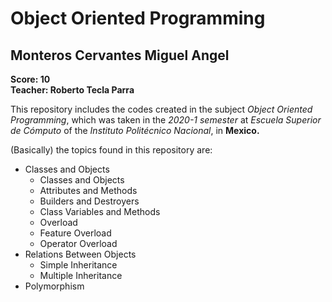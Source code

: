 # Object Oriented Programming
## Monteros Cervantes Miguel Angel
**Score: 10**  
**Teacher: Roberto Tecla Parra**

This repository includes the codes created in the subject *Object Oriented Programming*, which was taken in the *2020-1 semester* at *Escuela Superior de Cómputo* of the *Instituto Politécnico Nacional*, in **Mexico.**

(Basically) the topics found in this repository are:
* Classes and Objects
  * Classes and Objects
  * Attributes and Methods
  * Builders and Destroyers
  * Class Variables and Methods
  * Overload
  * Feature Overload
  * Operator Overload
* Relations Between Objects
  * Simple Inheritance
  * Multiple Inheritance
* Polymorphism
